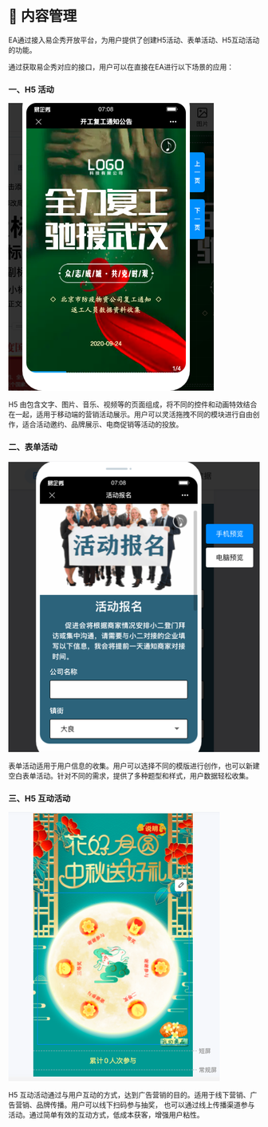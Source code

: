 # 📖 内容管理

EA通过接入易企秀开放平台，为用户提供了创建H5活动、表单活动、H5互动活动的功能。

通过获取易企秀对应的接口，用户可以在直接在EA进行以下场景的应用：

### 一、H5 活动

![H5](../../../.gitbook/assets/h5-chang-jing-.png)

H5 由包含文字、图片、音乐、视频等的页面组成，将不同的控件和动画特效结合在一起，适用于移动端的营销活动展示。用户可以灵活拖拽不同的模块进行自由创作，适合活动邀约、品牌展示、电商促销等活动的投放。

### 二、表单活动

![&#x8868;&#x5355;](../../../.gitbook/assets/biao-dan-chang-jing-.png)

表单活动适用于用户信息的收集。用户可以选择不同的模版进行创作，也可以新建空白表单活动。针对不同的需求，提供了多种题型和样式，用户数据轻松收集。

### 三、H5 互动活动



![H5&#x4E92;&#x52A8;](../../../.gitbook/assets/h5-hu-dong-chang-jing-.png)

H5 互动活动通过与用户互动的方式，达到广告营销的目的。适用于线下营销、广告营销、品牌传播。用户可以线下扫码参与抽奖， 也可以通过线上传播渠道参与活动。通过简单有效的互动方式，低成本获客，增强用户粘性。

